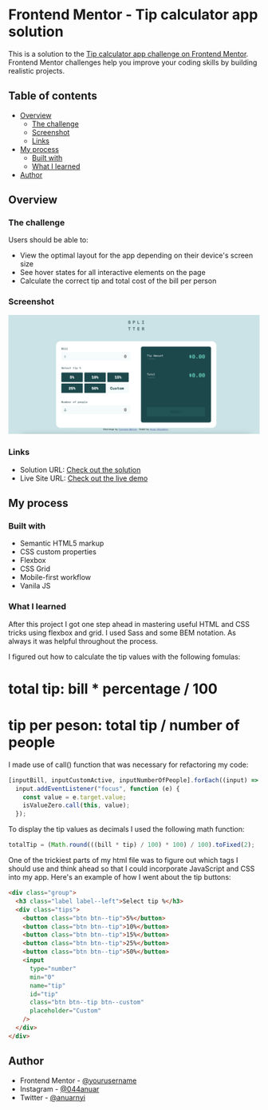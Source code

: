 # Frontend Mentor - Tip calculator app solution

This is a solution to the [Tip calculator app challenge on Frontend Mentor](https://www.frontendmentor.io/challenges/tip-calculator-app-ugJNGbJUX). Frontend Mentor challenges help you improve your coding skills by building realistic projects.

## Table of contents

- [Overview](#overview)
  - [The challenge](#the-challenge)
  - [Screenshot](#screenshot)
  - [Links](#links)
- [My process](#my-process)
  - [Built with](#built-with)
  - [What I learned](#what-i-learned)
- [Author](#author)

## Overview

### The challenge

Users should be able to:

- View the optimal layout for the app depending on their device's screen size
- See hover states for all interactive elements on the page
- Calculate the correct tip and total cost of the bill per person

### Screenshot

![Screenshot](./images/screenshot.png)

### Links

- Solution URL: [Check out the solution](https://www.frontendmentor.io/solutions/tip-calculator-using-vanilla-js-and-sass-yuYA1F6me)
- Live Site URL: [Check out the live demo](https://anuarshaidenov.github.io/tip-calculator/)

## My process

### Built with

- Semantic HTML5 markup
- CSS custom properties
- Flexbox
- CSS Grid
- Mobile-first workflow
- Vanila JS

### What I learned

After this project I got one step ahead in mastering useful HTML and CSS tricks using flexbox and grid. I used Sass and some BEM notation. As always it was helpful throughout the process.

I figured out how to calculate the tip values with the following fomulas:

# total tip: bill \* percentage / 100

# tip per peson: total tip / number of people

I made use of call() function that was necessary for refactoring my code:

```js
[inputBill, inputCustomActive, inputNumberOfPeople].forEach((input) => {
  input.addEventListener("focus", function (e) {
    const value = e.target.value;
    isValueZero.call(this, value);
  });
```

To display the tip values as decimals I used the following math function:

```js
totalTip = (Math.round(((bill * tip) / 100) * 100) / 100).toFixed(2);
```

One of the trickiest parts of my html file was to figure out which tags I should use and think ahead so that I could incorporate JavaScript and CSS into my app. Here's an example of how I went about the tip buttons:

```html
<div class="group">
  <h3 class="label label--left">Select tip %</h3>
  <div class="tips">
    <button class="btn btn--tip">5%</button>
    <button class="btn btn--tip">10%</button>
    <button class="btn btn--tip">15%</button>
    <button class="btn btn--tip">25%</button>
    <button class="btn btn--tip">50%</button>
    <input
      type="number"
      min="0"
      name="tip"
      id="tip"
      class="btn btn--tip btn--custom"
      placeholder="Custom"
    />
  </div>
</div>
```

## Author

- Frontend Mentor - [@yourusername](https://www.frontendmentor.io/profile/anuarshaidenov)
- Instagram - [@044anuar](https://www.instagram.com/044anuar)
- Twitter - [@anuarnyi](https://www.twitter.com/anuarnyi)
